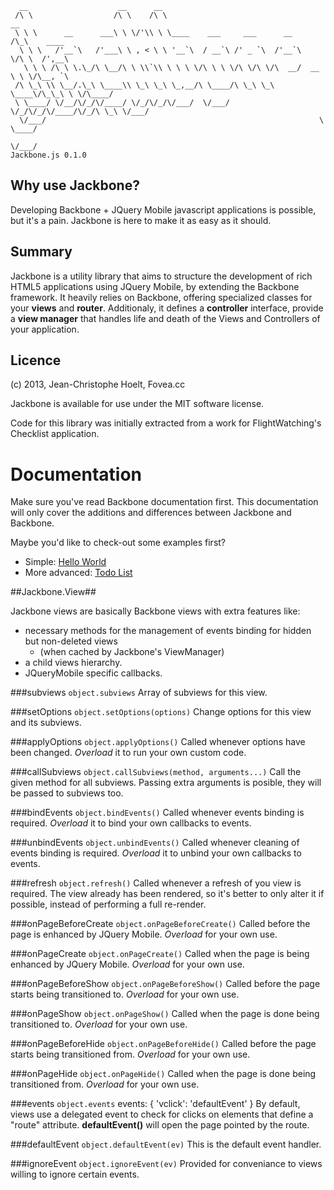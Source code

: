       __                    __      __                                                 
     /\ \                  /\ \    /\ \                                   __           
     \ \ \      __      ___\ \ \/'\\ \ \____    ___     ___      __      /\_\    ____  
      \ \ \   /'__`\   /'___\ \ , < \ \ '__`\  / __`\ /' _ `\  /'__`\    \/\ \  /',__\ 
       \ \ \ /\ \ \.\_/\ \__/\ \ \\`\\ \ \ \ \/\ \ \ \/\ \/\ \/\  __/  __ \ \ \/\__, `\
     /\ \_\ \\ \__/.\_\ \____\\ \_\ \_\ \_,__/\ \____/\ \_\ \_\ \____\/\_\_\ \ \/\____/
     \ \____/ \/__/\/_/\/____/ \/_/\/_/\/___/  \/___/  \/_/\/_/\/____/\/_/\ \_\ \/___/ 
      \/___/                                                             \ \____/      
                                                                          \/___/       
    Jackbone.js 0.1.0

Why use Jackbone?
-----------------

Developing Backbone + JQuery Mobile javascript applications is possible, but it's a pain. Jackbone is here to make it as easy as it should.

Summary
-------

Jackbone is a utility library that aims to structure the development of rich HTML5 applications using JQuery Mobile, by extending the Backbone framework. It heavily relies on Backbone, offering specialized classes for your **views** and **router**. Additionaly, it defines a **controller** interface, provide a **view manager** that handles life and death of the Views and Controllers of your application.

Licence
-------

(c) 2013, Jean-Christophe Hoelt, Fovea.cc

Jackbone is available for use under the MIT software license.

Code for this library was initially extracted from a work for FlightWatching's Checklist application.

Documentation
=============

Make sure you've read Backbone documentation first. This documentation will only cover the additions and differences between Jackbone and Backbone.

Maybe you'd like to check-out some examples first?
  * Simple: [Hello World](https://github.com/Fovea/jackbone/blob/master/examples/helloworld/js/main.js)
  * More advanced: [Todo List](https://github.com/Fovea/jackbone/blob/master/examples/todolist/js/main.js)

##Jackbone.View##

Jackbone views are basically Backbone views with extra features like:
  * necessary methods for the management of events binding for hidden but non-deleted views
     * (when cached by Jackbone's ViewManager)
  * a child views hierarchy.
  * JQueryMobile specific callbacks.

###subviews `object.subviews`
Array of subviews for this view.

###setOptions `object.setOptions(options)`
Change options for this view and its subviews.

###applyOptions `object.applyOptions()`
Called whenever options have been changed.
*Overload* it to run your own custom code.

###callSubviews `object.callSubviews(method, arguments...)`
Call the given method for all subviews.
Passing extra arguments is posible, they will be passed to subviews too.

###bindEvents `object.bindEvents()`
Called whenever events binding is required.
*Overload* it to bind your own callbacks to events.

###unbindEvents `object.unbindEvents()`
Called whenever cleaning of events binding is required.
*Overload* it to unbind your own callbacks to events.

###refresh `object.refresh()`
Called whenever a refresh of you view is required.
The view already has been rendered, so it's better to only alter it if possible, instead of performing a full re-render.

###onPageBeforeCreate `object.onPageBeforeCreate()`
Called before the page is enhanced by JQuery Mobile.
*Overload* for your own use.

###onPageCreate `object.onPageCreate()`
Called when the page is being enhanced by JQuery Mobile.
*Overload* for your own use.

###onPageBeforeShow `object.onPageBeforeShow()`
Called before the page starts being transitioned to.
*Overload* for your own use.

###onPageShow `object.onPageShow()`
Called when the page is done being transitioned to.
*Overload* for your own use.

###onPageBeforeHide `object.onPageBeforeHide()`
Called before the page starts being transitioned from.
*Overload* for your own use.

###onPageHide `object.onPageHide()`
Called when the page is done being transitioned from.
*Overload* for your own use.

###events `object.events`
    events: {
        'vclick': 'defaultEvent'
    }
By default, views use a delegated event to check for clicks on elements that define a "route" attribute. **defaultEvent()** will open the page pointed by the route.

###defaultEvent `object.defaultEvent(ev)`
This is the default event handler.

###ignoreEvent `object.ignoreEvent(ev)`
Provided for conveniance to views willing to ignore certain events.
